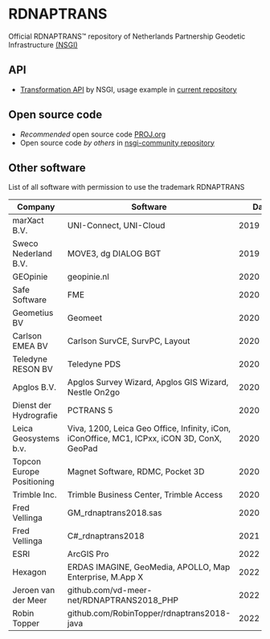 # RDNAPTRANS

Official RDNAPTRANS&trade; repository of Netherlands Partnership Geodetic Infrastructure [(NSGI)](https://www.nsgi.nl/)

## API
* [Transformation API](https://www.nsgi.nl/coordinatentransformatie-api) by NSGI, usage example in [current repository](https://github.com/rdnaptrans/examples)

## Open source code
* *Recommended* open source code [PROJ.org](https://proj.org)
* Open source code *by others* in [nsgi-community repository](https://github.com/nsgi-community)

## Other software
List of all software with permission to use the trademark RDNAPTRANS

| Company                      | Software                                                                                    | Date                 |
|------------------------------|---------------------------------------------------------------------------------------------|----------------------|
| marXact B.V.                 | UNI-Connect, UNI-Cloud                                                                      | 2019&nbsp;12&nbsp;10 |
| Sweco Nederland B.V.         | MOVE3, dg DIALOG BGT                                                                        | 2019&nbsp;12&nbsp;11 |
| GEOpinie                     | geopinie.nl                                                                                 | 2020&nbsp;01&nbsp;20 | 
| Safe Software                | FME                                                                                         | 2020&nbsp;02&nbsp;04 | 
| Geometius BV                 | Geomeet                                                                                     | 2020&nbsp;02&nbsp;05 | 
| Carlson EMEA BV              | Carlson SurvCE, SurvPC, Layout                                                              | 2020&nbsp;02&nbsp;18 | 
| Teledyne RESON BV            | Teledyne PDS                                                                                | 2020&nbsp;03&nbsp;09 | 
| Apglos B.V.                  | Apglos Survey Wizard, Apglos GIS Wizard, Nestle On2go                                       | 2020&nbsp;03&nbsp;27 | 
| Dienst der Hydrografie       | PCTRANS 5                                                                                   | 2020&nbsp;04&nbsp;03 | 
| Leica Geosystems b.v.        | Viva, 1200, Leica Geo Office, Infinity, iCon, iConOffice, MC1, ICPxx, iCON 3D, ConX, GeoPad | 2020&nbsp;05&nbsp;27 | 
| Topcon Europe Positioning    | Magnet Software, RDMC, Pocket 3D                                                            | 2020&nbsp;06&nbsp;19 | 
| Trimble Inc.                 | Trimble Business Center, Trimble Access                                                     | 2020&nbsp;09&nbsp;01 | 
| Fred Vellinga                | GM_rdnaptrans2018.sas                                                                       | 2020&nbsp;10&nbsp;08 | 
| Fred Vellinga                | C#_rdnaptrans2018                                                                           | 2021&nbsp;07&nbsp;06 | 
| ESRI                         | ArcGIS Pro                                                                                  | 2022&nbsp;02&nbsp;22 | 
| Hexagon                      | ERDAS IMAGINE, GeoMedia, APOLLO, Map Enterprise, M.App X                                    | 2022&nbsp;08&nbsp;18 | 
| Jeroen van der Meer          | github.com/vd-meer-net/RDNAPTRANS2018_PHP                                                   | 2022&nbsp;09&nbsp;01 | 
| Robin Topper                 | github.com/RobinTopper/rdnaptrans2018-java                                                  | 2022&nbsp;10&nbsp;13 | 
